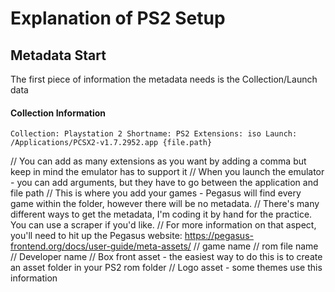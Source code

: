 # Explanation of PS2 Setup

## Metadata Start
The first piece of information the metadata needs is the Collection/Launch data

#### Collection Information

``
Collection: Playstation 2
Shortname: PS2
Extensions: iso
Launch: /Applications/PCSX2-v1.7.2952.app {file.path} 
``

// You can add as many extensions as you want by adding a comma but keep in mind the emulator has to support it
// When you launch the emulator - you can add arguments, but they have to go between the application and file path
// This is where you add your games - Pegasus will find every game within the folder, however there will be no metadata.
// There's many different ways to get the metadata, I'm coding it by hand for the practice. You can use a scraper if you'd like.
// For more information on that aspect, you'll need to hit up the Pegasus website: https://pegasus-frontend.org/docs/user-guide/meta-assets/
// game name
// rom file name
// Developer name
// Box front asset - the easiest way to do this is to create an asset folder in your PS2 rom folder
// Logo asset - some themes use this information
